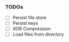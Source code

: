 ### TODOs
- [ ] Persist file store
- [ ] Persist keys
- [ ] XOR Compression
- [ ] Load files from directory
